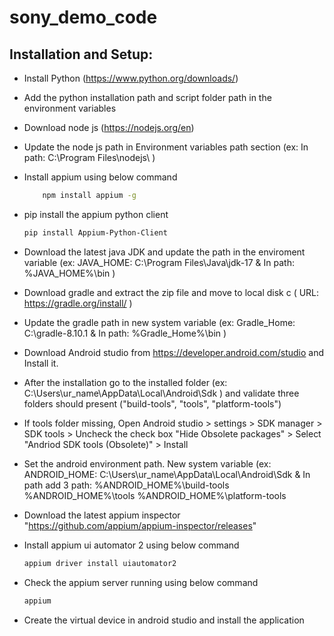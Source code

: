 # sony_demo_code

## Installation and Setup:
- Install Python (https://www.python.org/downloads/)

- Add the python installation path and script folder path in the environment variables

- Download node js (https://nodejs.org/en)

- Update the node js path in Environment variables path section (ex: In path: C:\Program Files\nodejs\ )

- Install appium using below command
  ```bash
      npm install appium -g

- pip install the appium python client
  ```bash
  pip install Appium-Python-Client

- Download the latest java JDK and update the path in the enviroment variable  (ex: JAVA_HOME: C:\Program Files\Java\jdk-17  &  In path: %JAVA_HOME%\bin )

- Download gradle and extract the zip file and move to local disk c  ( URL: https://gradle.org/install/ )

- Update the gradle path in new system variable (ex: Gradle_Home: C:\gradle-8.10.1  & In path: %Gradle_Home%\bin )

- Download Android studio from https://developer.android.com/studio and Install it.

- After the installation go to the installed folder (ex: C:\Users\ur_name\AppData\Local\Android\Sdk ) and validate three folders should present ("build-tools", "tools", "platform-tools")

- If tools folder missing, Open Android studio > settings > SDK manager > SDK tools > Uncheck the check box "Hide Obsolete packages" > Select "Andriod SDK tools (Obsolete)" > Install

- Set the android environment path. New system variable (ex: ANDROID_HOME: C:\Users\ur_name\AppData\Local\Android\Sdk  & In path add 3 path: %ANDROID_HOME%\build-tools   %ANDROID_HOME%\tools  %ANDROID_HOME%\platform-tools

- Download the  latest appium inspector "https://github.com/appium/appium-inspector/releases"

- Install appium ui automator 2 using below command
  ```bash
  appium driver install uiautomator2

- Check the appium server running using below command
  ```bash
  appium

- Create the virtual device in android studio and install the application
